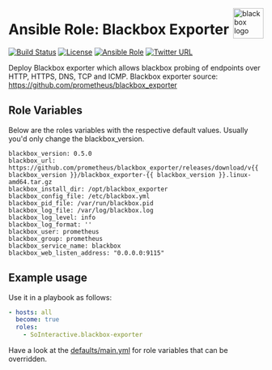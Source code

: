 <p><img src="http://jacobsmedia.com/wp-content/uploads/2015/08/black-box-edit.png" alt="blackbox logo" title="blackbox" align="right" height="60" /></p>

Ansible Role: Blackbox Exporter
===============================

[![Build Status](https://ci.devops.sosoftware.pl/buildStatus/icon?job=SoInteractive/blackbox-exporter/master)](https://ci.devops.sosoftware.pl/blue/organizations/jenkins/SoInteractive%2Fblackbox-exporter/activity) [![License](https://img.shields.io/badge/license-MIT%20License-brightgreen.svg)](https://opensource.org/licenses/MIT) [![Ansible Role](https://img.shields.io/ansible/role/18268.svg)](https://galaxy.ansible.com/SoInteractive/blackbox-exporter/) [![Twitter URL](https://img.shields.io/twitter/follow/sointeractive.svg?style=social&label=Follow%20%40SoInteractive)](https://twitter.com/sointeractive)

Deploy Blackbox exporter which allows blackbox probing of endpoints over HTTP, HTTPS, DNS, TCP and ICMP.
Blackbox exporter source: https://github.com/prometheus/blackbox_exporter

Role Variables
--------------

Below are the roles variables with the respective default values. Usually you'd only change the blackbox_version.

```
blackbox_version: 0.5.0
blackbox_url: https://github.com/prometheus/blackbox_exporter/releases/download/v{{ blackbox_version }}/blackbox_exporter-{{ blackbox_version }}.linux-amd64.tar.gz
blackbox_install_dir: /opt/blackbox_exporter
blackbox_config_file: /etc/blackbox.yml
blackbox_pid_file: /var/run/blackbox.pid
blackbox_log_file: /var/log/blackbox.log
blackbox_log_level: info
blackbox_log_format: ''
blackbox_user: prometheus
blackbox_group: prometheus
blackbox_service_name: blackbox
blackbox_web_listen_address: "0.0.0.0:9115"
```

Example usage
-------------

Use it in a playbook as follows:
```yaml
- hosts: all
  become: true
  roles:
    - SoInteractive.blackbox-exporter
```

Have a look at the [defaults/main.yml](defaults/main.yml) for role variables
that can be overridden.
